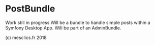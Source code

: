 # PostBundle
Work still in progress
Will be a bundle to handle simple posts within a Symfony Desktop App.
Will be part of an AdminBundle.

(c) mesclics.fr 2018
